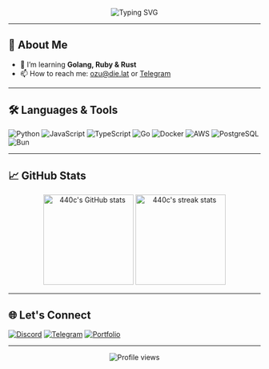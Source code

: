 <!-- Profile README for 440c -->
<p align="center">
  <img src="https://readme-typing-svg.demolab.com?font=Fira+Code&size=22&pause=1000&color=36BCF7&center=true&vCenter=true&width=440&lines=Software+Engineer;Crucify.ru+%F0%9F%9A%80" alt="Typing SVG" />
</p>

---

## 🚀 About Me

- 🌱 I’m learning **Golang, Ruby & Rust**
- 📫 How to reach me: [ozu@die.lat](mailto:ozu@die.lat) or [Telegram](https://t.me/wizardofozu)

---

## 🛠️ Languages & Tools

![Python](https://img.shields.io/badge/-Python-333?style=for-the-badge&logo=python)
![JavaScript](https://img.shields.io/badge/-JavaScript-333?style=for-the-badge&logo=javascript)
![TypeScript](https://img.shields.io/badge/-TypeScript-333?style=for-the-badge&logo=typescript)
![Go](https://img.shields.io/badge/-Go-333?style=for-the-badge&logo=go)
![Docker](https://img.shields.io/badge/-Docker-333?style=for-the-badge&logo=docker)
![AWS](https://img.shields.io/badge/-AWS-333?style=for-the-badge&logo=amazon-aws)
![PostgreSQL](https://img.shields.io/badge/-PostgreSQL-333?style=for-the-badge&logo=postgresql)
![Bun](https://img.shields.io/badge/-Bun-333?style=for-the-badge&logo=bun)

---

## 📈 GitHub Stats

<p align="center">
  <img src="https://github-readme-stats.vercel.app/api?username=440c&show_icons=true&theme=tokyonight" alt="440c's GitHub stats" height="180"/>
  <img src="https://github-readme-streak-stats.herokuapp.com/?user=440c&theme=tokyonight" alt="440c's streak stats" height="180"/>
</p>

---

## 🌐 Let's Connect

[![Discord](https://img.shields.io/badge/Discord-5865F2?style=for-the-badge&logo=discord&logoColor=white)](https://discord.com/ozu)
[![Telegram](https://img.shields.io/badge/Telegram-229ED9?style=for-the-badge&logo=telegram&logoColor=white)](https://t.me/wizardofozu)
[![Portfolio](https://img.shields.io/badge/Portfolio-222222?style=for-the-badge&logo=githubpages&logoColor=white)](https://die.lat)

---

<p align="center">
  <img src="https://komarev.com/ghpvc/?username=440c&style=flat-square&color=blue" alt="Profile views" />
</p>
